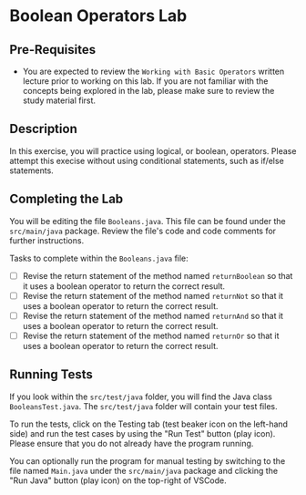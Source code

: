# Boolean Operators Lab

## Pre-Requisites
- You are expected to review the `Working with Basic Operators` written lecture prior to working on this lab. If you are not familiar with the concepts being explored in the lab, please make sure to review the study material first.

## Description
In this exercise, you will practice using logical, or boolean, operators. Please attempt this execise without using conditional statements, such as if/else statements.

## Completing the Lab
You will be editing the file `Booleans.java`. This file can be found under the `src/main/java` package. Review the file's code and code comments for further instructions.

Tasks to complete within the `Booleans.java` file:
- [ ] Revise the return statement of the method named `returnBoolean` so that it uses a boolean operator to return the correct result.
- [ ] Revise the return statement of the method named `returnNot` so that it uses a boolean operator to return the correct result.
- [ ] Revise the return statement of the method named `returnAnd` so that it uses a boolean operator to return the correct result.
- [ ] Revise the return statement of the method named `returnOr` so that it uses a boolean operator to return the correct result.

## Running Tests
If you look within the `src/test/java` folder, you will find the Java class `BooleansTest.java`. The `src/test/java` folder will contain your test files.  

To run the tests, click on the Testing tab (test beaker icon on the left-hand side) and run the test cases by using the "Run Test" button (play icon). Please ensure that you do not already have the program running.

You can optionally run the program for manual testing by switching to the file named `Main.java` under the `src/main/java` package and clicking the "Run Java" button (play icon) on the top-right of VSCode.
